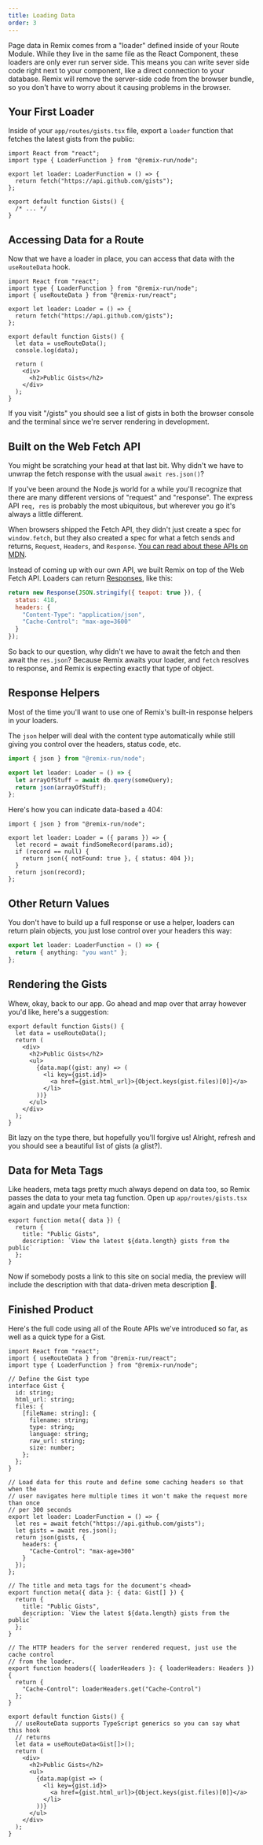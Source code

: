 ```yaml
---
title: Loading Data
order: 3
---
```


Page data in Remix comes from a "loader" defined inside of your Route Module. While they live in the same file as the React Component, these loaders are only ever run server side. This means you can write sever side code right next to your component, like a direct connection to your database. Remix will remove the server-side code from the browser bundle, so you don't have to worry about it causing problems in the browser.

## Your First Loader

Inside of your `app/routes/gists.tsx` file, export a `loader` function that fetches the latest gists from the public:

```tsx [2, 4-6]
import React from "react";
import type { LoaderFunction } from "@remix-run/node";

export let loader: LoaderFunction = () => {
  return fetch("https://api.github.com/gists");
};

export default function Gists() {
  /* ... */
}
```

## Accessing Data for a Route

Now that we have a loader in place, you can access that data with the `useRouteData` hook.

```tsx [3, 10-11]
import React from "react";
import type { LoaderFunction } from "@remix-run/node";
import { useRouteData } from "@remix-run/react";

export let loader: Loader = () => {
  return fetch("https://api.github.com/gists");
};

export default function Gists() {
  let data = useRouteData();
  console.log(data);

  return (
    <div>
      <h2>Public Gists</h2>
    </div>
  );
}
```

If you visit "/gists" you should see a list of gists in both the browser console and the terminal since we're server rendering in development.

## Built on the Web Fetch API

You might be scratching your head at that last bit. Why didn't we have to unwrap the fetch response with the usual `await res.json()`?

If you've been around the Node.js world for a while you'll recognize that there are many different versions of "request" and "response". The express API `req, res` is probably the most ubiquitous, but wherever you go it's always a little different.

When browsers shipped the Fetch API, they didn't just create a spec for `window.fetch`, but they also created a spec for what a fetch sends and returns, `Request`, `Headers`, and `Response`. [You can read about these APIs on MDN](https://developer.mozilla.org/en-US/docs/Web/API/Fetch_API).

Instead of coming up with our own API, we built Remix on top of the Web Fetch API. Loaders can return [Responses](https://developer.mozilla.org/en-US/docs/Web/API/Response/Response), like this:

```js
return new Response(JSON.stringify({ teapot: true }), {
  status: 418,
  headers: {
    "Content-Type": "application/json",
    "Cache-Control": "max-age=3600"
  }
});
```

So back to our question, why didn't we have to await the fetch and then await the `res.json`? Because Remix awaits your loader, and `fetch` resolves to response, and Remix is expecting exactly that type of object.

## Response Helpers

Most of the time you'll want to use one of Remix's built-in response helpers in your loaders.

The `json` helper will deal with the content type automatically while still giving you control over the headers, status code, etc.

```js [1,5]
import { json } from "@remix-run/node";

export let loader: Loader = () => {
  let arrayOfStuff = await db.query(someQuery);
  return json(arrayOfStuff);
};
```

Here's how you can indicate data-based a 404:

```tsx [6]
import { json } from "@remix-run/node";

export let loader: Loader = ({ params }) => {
  let record = await findSomeRecord(params.id);
  if (record == null) {
    return json({ notFound: true }, { status: 404 });
  }
  return json(record);
};
```

## Other Return Values

You don't have to build up a full response or use a helper, loaders can return plain objects, you just lose control over your headers this way:

```ts
export let loader: LoaderFunction = () => {
  return { anything: "you want" };
};
```

## Rendering the Gists

Whew, okay, back to our app. Go ahead and map over that array however you'd like, here's a suggestion:

```tsx [6-12]
export default function Gists() {
  let data = useRouteData();
  return (
    <div>
      <h2>Public Gists</h2>
      <ul>
        {data.map((gist: any) => (
          <li key={gist.id}>
            <a href={gist.html_url}>{Object.keys(gist.files)[0]}</a>
          </li>
        ))}
      </ul>
    </div>
  );
}
```

Bit lazy on the type there, but hopefully you'll forgive us! Alright, refresh and you should see a beautiful list of gists (a glist?).

## Data for Meta Tags

Like headers, meta tags pretty much always depend on data too, so Remix passes the data to your meta tag function. Open up `app/routes/gists.tsx` again and update your meta function:

```tsx
export function meta({ data }) {
  return {
    title: "Public Gists",
    description: `View the latest ${data.length} gists from the public`
  };
}
```

Now if somebody posts a link to this site on social media, the preview will include the description with that data-driven meta description 🙌.

## Finished Product

Here's the full code using all of the Route APIs we've introduced so far, as well as a quick type for a Gist.

```tsx
import React from "react";
import { useRouteData } from "@remix-run/react";
import type { LoaderFunction } from "@remix-run/node";

// Define the Gist type
interface Gist {
  id: string;
  html_url: string;
  files: {
    [fileName: string]: {
      filename: string;
      type: string;
      language: string;
      raw_url: string;
      size: number;
    };
  };
}

// Load data for this route and define some caching headers so that when the
// user navigates here multiple times it won't make the request more than once
// per 300 seconds
export let loader: LoaderFunction = () => {
  let res = await fetch("https://api.github.com/gists");
  let gists = await res.json();
  return json(gists, {
    headers: {
      "Cache-Control": "max-age=300"
    }
  });
};

// The title and meta tags for the document's <head>
export function meta({ data }: { data: Gist[] }) {
  return {
    title: "Public Gists",
    description: `View the latest ${data.length} gists from the public`
  };
}

// The HTTP headers for the server rendered request, just use the cache control
// from the loader.
export function headers({ loaderHeaders }: { loaderHeaders: Headers }) {
  return {
    "Cache-Control": loaderHeaders.get("Cache-Control")
  };
}

export default function Gists() {
  // useRouteData supports TypeScript generics so you can say what this hook
  // returns
  let data = useRouteData<Gist[]>();
  return (
    <div>
      <h2>Public Gists</h2>
      <ul>
        {data.map(gist => (
          <li key={gist.id}>
            <a href={gist.html_url}>{Object.keys(gist.files)[0]}</a>
          </li>
        ))}
      </ul>
    </div>
  );
}
```
